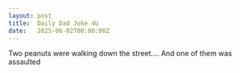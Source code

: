 ```yaml
---
layout: post
title:  Daily Dad Joke 4U
date:   2025-06-02T00:00:00Z
---
```

Two peanuts were walking down the street.... And one of them was assaulted

